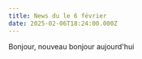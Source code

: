 ```yaml
---
title: News du le 6 février
date: 2025-02-06T18:24:00.000Z
---
```

Bonjour, nouveau bonjour aujourd'hui
